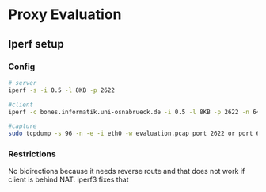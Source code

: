 # Proxy Evaluation

## Iperf setup

### Config
```bash
# server
iperf -s -i 0.5 -l 8KB -p 2622

#client
iperf -c bones.informatik.uni-osnabrueck.de -i 0.5 -l 8KB -p 2622 -n 64MB
```

```bash
#capture
sudo tcpdump -s 96 -n -e -i eth0 -w evaluation.pcap port 2622 or port 6622 or port 7622 or port 8622 or port 9622
```

### Restrictions
No bidirectiona because it needs reverse route and that does not work if client is behind NAT. iperf3 fixes that
